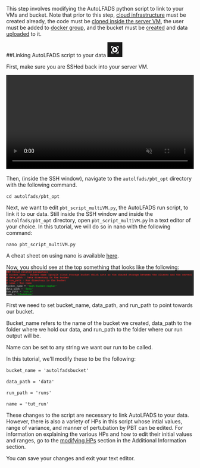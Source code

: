 This step involves modifying the AutoLFADS python script to link to your VMs and bucket. Note that prior to this step, [cloud infrastructure](../create_infra) must be created already, the code must be [cloned inside the server VM](../add_user/#pull-autolfads-code-onto-server-vm), the user must be added to [docker group](../add_user), and the bucket must be [created](../create_bucket) and data [uploaded](../data) to it.


##Linking AutoLFADS script to your data <a href=https://snel-repo.github.io/autolfads/run_params/><img src="../img/vidicon.png" alt="IMAGE ALT TEXT HERE" width="20" height="auto" border="10" /></a>

First, make sure you are SSHed back into your server VM. 

<video width="100%" height="auto" controls muted autoplay loop>
  <source src="../media/browserwindowupdate.mp4" type="video/mp4">
</video>

Then, (inside the SSH window), navigate to the `autolfads/pbt_opt` directory with the following command.

    cd autolfads/pbt_opt

Next, we want to edit `pbt_script_multiVM.py`, the AutoLFADS run script, to link it to our data. Still inside the SSH window and inside the `autolfads/pbt_opt` directory, open `pbt_script_multiVM.py` in a text editor of your choice. In this tutorial, we will do so in nano with the following command:

    nano pbt_script_multiVM.py

A cheat sheet on using nano is available [here](https://www.nano-editor.org/dist/latest/cheatsheet.html).

Now, you should see at the top something that looks like the following:
                                                                                                                        ![mount-docker-paths](img/autoLFADS_parameters.PNG)

First we need to set bucket_name, data_path, and run_path to point towards our bucket. 

Bucket_name refers to the name of the bucket we created, data_path to the folder where we hold our data, and run_path to the folder where our run output will be. 

Name can be set to any string we want our run to be called.

In this tutorial, we'll modify these to be the following:

<pre><code>bucket_name = 'autolfadsbucket'
</code></pre>
<pre><code>data_path = 'data'
</code></pre>
<pre><code>run_path = 'runs'
</code></pre>
<pre><code>name = 'tut_run'
</code></pre>

These changes to the script are necessary to link AutoLFADS to your data. However, there is also a variety of HPs in this script whose intial values, range of variance, and manner of pertubation by PBT can be edited.  For information on explaining the various HPs and how to edit their initial values and ranges, go to the [modifying HPs](../runAddInfo) section in the Additional Information section.

You can save your changes and exit your text editor.

